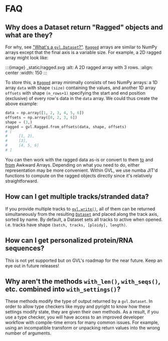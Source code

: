 # FAQ

## Why does a Dataset return "Ragged" objects and what are they?

For why, see ["What's a `gvl.Dataset`?"](dataset.md). [`Ragged`](api.md#genvarloader.Ragged) arrays are similar to NumPy arrays except that the final axis is a variable size. For example, a 2D ragged array might look like:

:::{image} _static/ragged.svg
:alt: A 2D ragged array with 3 rows.
:align: center
:width: 150
:::

To store this, a [`Ragged`](api.md#genvarloader.Ragged) array minimally consists of two NumPy arrays: a 1D array `data` with shape `(size)` containing the values, and another 1D array `offsets` with shape `(n_rows+1)` specifying the start and end position (exclusive) of every row's data in the `data` array. We could thus create the above example:

```python
data = np.array([1, 2, 3, 4, 5, 6])
offsets = np.array([0, 2, 3, 6])
shape = (3,)
ragged = gvl.Ragged.from_offsets(data, shape, offsets)
# [
#     [1, 2],
#     [3],
#     [4, 5, 6]
# ]
```

You can then work with the ragged data as-is or convert to them [to](api.md#genvarloader.Ragged.to_awkward) and [from](api.md#genvarloader.Ragged.from_awkward) Awkward Arrays. Depending on what you need to do, either representation may be more convenient. Within GVL, we use numba JIT'd functions to compute on the ragged objects directly since it's relatively straightforward.

## How can I get multiple tracks/stranded data?

If you provide multiple tracks to [`gvl.write()`](api.md#genvarloader.write), all of them can be returned simultaneously from the resulting [`Dataset`](api.md#genvarloader.Dataset) and placed along the track axis, sorted by name. By default, a Dataset sets all tracks to active when opened. i.e. tracks have shape `(batch, tracks, [ploidy], length)`.

## How can I get personalized protein/RNA sequences?

This is not yet supported but on GVL's roadmap for the near future. Keep an eye out in future releases!

<!-- Example of variable length regions

Example of spliced gvl.write() and enabling splicing

Example of SeqPro translate for RNA and AA -->

## Why aren't the methods `with_len()`, `with_seqs()`, etc. combined into `with_settings()`?

These methods modify the type of output returned by a `gvl.Dataset`. In order to allow type checkers like mypy and pyright to know how these settings modify state, they are given their own methods. As a result, if you use a type checker, you will have access to an improved developer workflow with compile-time errors for many common issues. For example, using an incompatible transform or unpacking return values into the wrong number of arguments.